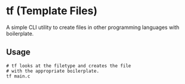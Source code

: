 # tf (Template Files)

A simple CLI utility to create files in other programming languages with boilerplate.

## Usage

```console
# tf looks at the filetype and creates the file
# with the appropriate boilerplate.
tf main.c
```
